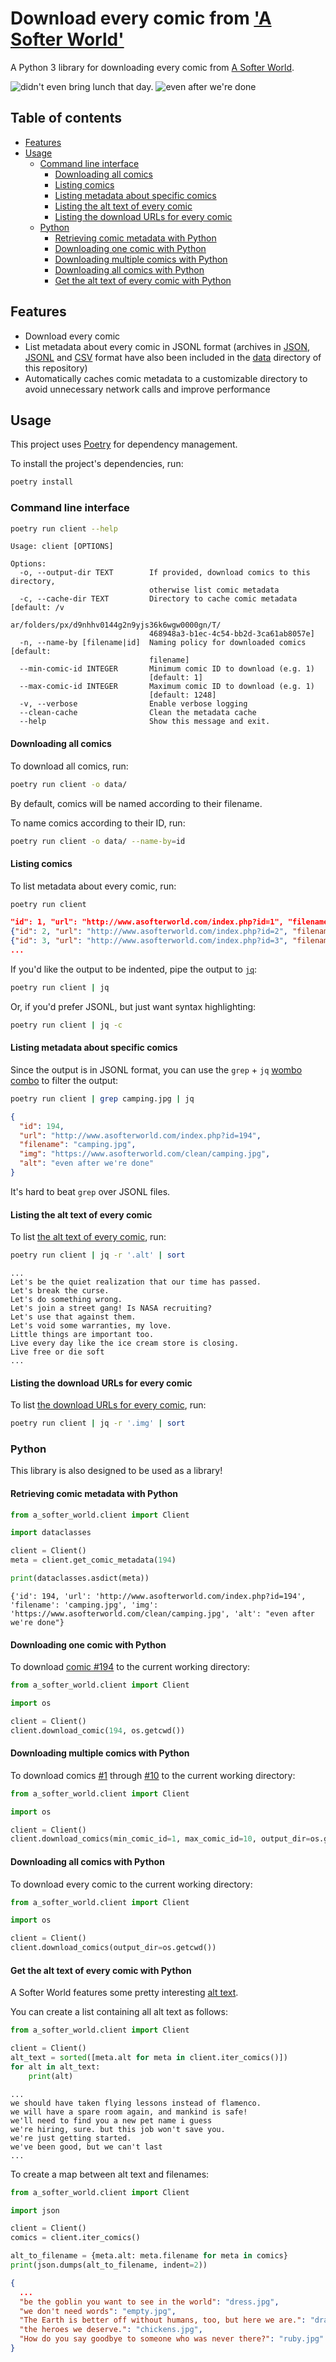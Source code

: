 # Download every comic from ['A Softer World'](http://www.asofterworld.com/)

A Python 3 library for downloading every comic from [A Softer World](http://www.asofterworld.com/).

![didn't even bring lunch that day.](data/images/cassandra.jpg)
![even after we're done](data/images/camping.jpg)

## Table of contents

- [Features](#features)
- [Usage](#usage)
    - [Command line interface](#command-line-interface)
        - [Downloading all comics](#downloading-all-comics)
        - [Listing comics](#listing-comics)
        - [Listing metadata about specific comics](#listing-metadata-about-specific-comics)
        - [Listing the alt text of every comic](#listing-the-alt-text-of-every-comic)
        - [Listing the download URLs for every comic](#listing-the-download-urls-for-every-comic)
    - [Python](#python)
        - [Retrieving comic metadata with Python](#retrieving-comic-metadata-with-python)
        - [Downloading one comic with Python](#downloading-one-comic-with-python)
        - [Downloading multiple comics with Python](#downloading-multiple-comics-with-python)
        - [Downloading all comics with Python](#downloading-all-comics-with-python)
        - [Get the alt text of every comic with Python](#get-the-alt-text-of-every-comic-with-python)

## Features

- Download every comic
- List metadata about every comic in JSONL format (archives in [JSON](data/comics.json), [JSONL](data/comics.jsonl) and [CSV](data/comics.csv) format have also been included in the [data](data) directory of this repository)
- Automatically caches comic metadata to a customizable directory to avoid unnecessary network calls and improve performance

## Usage

This project uses [Poetry](https://python-poetry.org/) for dependency management. 

To install the project's dependencies, run:

```bash
poetry install
```

### Command line interface

```bash
poetry run client --help
```

```text
Usage: client [OPTIONS]

Options:
  -o, --output-dir TEXT        If provided, download comics to this directory,
                               otherwise list comic metadata
  -c, --cache-dir TEXT         Directory to cache comic metadata  [default: /v
                               ar/folders/px/d9nhhv0144g2n9yjs36k6wgw0000gn/T/
                               468948a3-b1ec-4c54-bb2d-3ca61ab8057e]
  -n, --name-by [filename|id]  Naming policy for downloaded comics  [default:
                               filename]
  --min-comic-id INTEGER       Minimum comic ID to download (e.g. 1)
                               [default: 1]
  --max-comic-id INTEGER       Maximum comic ID to download (e.g. 1)
                               [default: 1248]
  -v, --verbose                Enable verbose logging
  --clean-cache                Clean the metadata cache
  --help                       Show this message and exit.
```

#### Downloading all comics

To download all comics, run:

```bash
poetry run client -o data/
```

By default, comics will be named according to their filename.

To name comics according to their ID, run:

```bash
poetry run client -o data/ --name-by=id
```

#### Listing comics

To list metadata about every comic, run:

```bash
poetry run client
```

```json
"id": 1, "url": "http://www.asofterworld.com/index.php?id=1", "filename": "myparents.jpg", "img": "https://www.asofterworld.com/clean/myparents.jpg", "alt": "Are my parents ever coming home?"}
{"id": 2, "url": "http://www.asofterworld.com/index.php?id=2", "filename": "babydoom.jpg", "img": "https://www.asofterworld.com/clean/babydoom.jpg", "alt": "There had to be an answer"}
{"id": 3, "url": "http://www.asofterworld.com/index.php?id=3", "filename": "softerworld.jpg", "img": "https://www.asofterworld.com/clean/softerworld.jpg", "alt": "what I did for love"}
...
```

If you'd like the output to be indented, pipe the output to [`jq`](https://github.com/jqlang/jq):

```bash
poetry run client | jq
```

Or, if you'd prefer JSONL, but just want syntax highlighting:

```bash
poetry run client | jq -c
```

#### Listing metadata about specific comics

Since the output is in JSONL format, you can use the `grep` + `jq` [wombo combo](https://www.ssbwiki.com/Wombo_Combo) to filter the output:

```bash
poetry run client | grep camping.jpg | jq
```

```json
{
  "id": 194,
  "url": "http://www.asofterworld.com/index.php?id=194",
  "filename": "camping.jpg",
  "img": "https://www.asofterworld.com/clean/camping.jpg",
  "alt": "even after we're done"
}
```

It's hard to beat `grep` over JSONL files.

#### Listing the alt text of every comic

To list [the alt text of every comic](data/alt.txt), run:

```bash
poetry run client | jq -r '.alt' | sort
```

```text
...
Let's be the quiet realization that our time has passed.
Let's break the curse.
Let's do something wrong.
Let's join a street gang! Is NASA recruiting?
Let's use that against them.
Let's void some warranties, my love.
Little things are important too.
Live every day like the ice cream store is closing.
Live free or die soft
...
```

#### Listing the download URLs for every comic

To list [the download URLs for every comic](data/urls.txt), run:

```bash
poetry run client | jq -r '.img' | sort
```

### Python

This library is also designed to be used as a library!

#### Retrieving comic metadata with Python

```python
from a_softer_world.client import Client

import dataclasses

client = Client()
meta = client.get_comic_metadata(194)

print(dataclasses.asdict(meta))
```

```text
{'id': 194, 'url': 'http://www.asofterworld.com/index.php?id=194', 'filename': 'camping.jpg', 'img': 'https://www.asofterworld.com/clean/camping.jpg', 'alt': "even after we're done"}
```

#### Downloading one comic with Python

To download [comic #194](https://www.asofterworld.com/index.php?id=194) to the current working directory:

```python
from a_softer_world.client import Client

import os

client = Client()
client.download_comic(194, os.getcwd())
```

#### Downloading multiple comics with Python

To download comics [#1](https://www.asofterworld.com/index.php?id=1) through [#10](https://www.asofterworld.com/index.php?id=10) to the current working directory:

```python
from a_softer_world.client import Client

import os

client = Client()
client.download_comics(min_comic_id=1, max_comic_id=10, output_dir=os.getcwd())
```

#### Downloading all comics with Python

To download every comic to the current working directory:

```python
from a_softer_world.client import Client

import os

client = Client()
client.download_comics(output_dir=os.getcwd())
```

#### Get the alt text of every comic with Python

A Softer World features some pretty interesting [alt text](data/alt.txt).

You can create a list containing all alt text as follows:

```python
from a_softer_world.client import Client

client = Client()
alt_text = sorted([meta.alt for meta in client.iter_comics()])
for alt in alt_text:
    print(alt)
```

```text
...
we should have taken flying lessons instead of flamenco.
we will have a spare room again, and mankind is safe!
we'll need to find you a new pet name i guess
we're hiring, sure. but this job won't save you.
we're just getting started.
we've been good, but we can't last
...
```

To create a map between alt text and filenames:

```python
from a_softer_world.client import Client

import json

client = Client()
comics = client.iter_comics()

alt_to_filename = {meta.alt: meta.filename for meta in comics}
print(json.dumps(alt_to_filename, indent=2))
```

```json
{
  ...
  "be the goblin you want to see in the world": "dress.jpg",
  "we don't need words": "empty.jpg",
  "The Earth is better off without humans, too, but here we are.": "drastic.jpg",
  "the heroes we deserve.": "chickens.jpg",
  "How do you say goodbye to someone who was never there?": "ruby.jpg"
}
```

